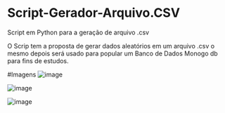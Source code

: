 # Script-Gerador-Arquivo.CSV
Script em Python para a geração de arquivo .csv

O Scrip tem a proposta de gerar dados aleatórios em um arquivo .csv o mesmo depois será usado para popular um Banco de Dados Monogo db para fins de estudos.


#Imagens
![image](https://user-images.githubusercontent.com/102123924/229155702-b03ea01a-e5a5-42e2-873c-63253441fe2d.png)


![image](https://user-images.githubusercontent.com/102123924/229155753-485a984e-dcd0-483e-948c-b0ed3b270b77.png)


![image](https://user-images.githubusercontent.com/102123924/229155793-a979c559-65cd-4287-bd1f-dadb661d5c08.png)
